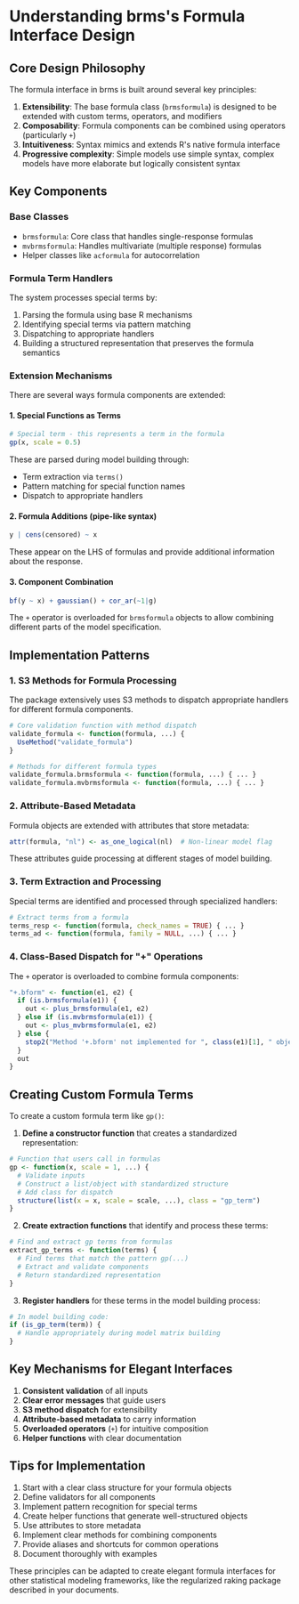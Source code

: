 # Understanding brms's Formula Interface Design

## Core Design Philosophy

The formula interface in brms is built around several key principles:

1. **Extensibility**: The base formula class (`brmsformula`) is designed to be extended with custom terms, operators, and modifiers
2. **Composability**: Formula components can be combined using operators (particularly `+`)
3. **Intuitiveness**: Syntax mimics and extends R's native formula interface
4. **Progressive complexity**: Simple models use simple syntax, complex models have more elaborate but logically consistent syntax

## Key Components

### Base Classes

- `brmsformula`: Core class that handles single-response formulas
- `mvbrmsformula`: Handles multivariate (multiple response) formulas
- Helper classes like `acformula` for autocorrelation

### Formula Term Handlers

The system processes special terms by:

1. Parsing the formula using base R mechanisms
2. Identifying special terms via pattern matching
3. Dispatching to appropriate handlers
4. Building a structured representation that preserves the formula semantics

### Extension Mechanisms

There are several ways formula components are extended:

#### 1. Special Functions as Terms

```r
# Special term - this represents a term in the formula
gp(x, scale = 0.5)
```

These are parsed during model building through:
- Term extraction via `terms()`
- Pattern matching for special function names
- Dispatch to appropriate handlers

#### 2. Formula Additions (pipe-like syntax)

```r
y | cens(censored) ~ x
```

These appear on the LHS of formulas and provide additional information about the response.

#### 3. Component Combination

```r
bf(y ~ x) + gaussian() + cor_ar(~1|g)
```

The `+` operator is overloaded for `brmsformula` objects to allow combining different parts of the model specification.

## Implementation Patterns

### 1. S3 Methods for Formula Processing

The package extensively uses S3 methods to dispatch appropriate handlers for different formula components.

```r
# Core validation function with method dispatch
validate_formula <- function(formula, ...) {
  UseMethod("validate_formula")
}

# Methods for different formula types
validate_formula.brmsformula <- function(formula, ...) { ... }
validate_formula.mvbrmsformula <- function(formula, ...) { ... }
```

### 2. Attribute-Based Metadata

Formula objects are extended with attributes that store metadata:

```r
attr(formula, "nl") <- as_one_logical(nl)  # Non-linear model flag
```

These attributes guide processing at different stages of model building.

### 3. Term Extraction and Processing

Special terms are identified and processed through specialized handlers:

```r
# Extract terms from a formula
terms_resp <- function(formula, check_names = TRUE) { ... }
terms_ad <- function(formula, family = NULL, ...) { ... }
```

### 4. Class-Based Dispatch for "+" Operations

The `+` operator is overloaded to combine formula components:

```r
"+.bform" <- function(e1, e2) {
  if (is.brmsformula(e1)) {
    out <- plus_brmsformula(e1, e2)
  } else if (is.mvbrmsformula(e1)) {
    out <- plus_mvbrmsformula(e1, e2)
  } else {
    stop2("Method '+.bform' not implemented for ", class(e1)[1], " objects.")
  }
  out
}
```

## Creating Custom Formula Terms

To create a custom formula term like `gp()`:

1. **Define a constructor function** that creates a standardized representation:

```r
# Function that users call in formulas
gp <- function(x, scale = 1, ...) {
  # Validate inputs
  # Construct a list/object with standardized structure
  # Add class for dispatch
  structure(list(x = x, scale = scale, ...), class = "gp_term")
}
```

2. **Create extraction functions** that identify and process these terms:

```r
# Find and extract gp terms from formulas
extract_gp_terms <- function(terms) {
  # Find terms that match the pattern gp(...)
  # Extract and validate components
  # Return standardized representation
}
```

3. **Register handlers** for these terms in the model building process:

```r
# In model building code:
if (is_gp_term(term)) {
  # Handle appropriately during model matrix building
}
```

## Key Mechanisms for Elegant Interfaces

1. **Consistent validation** of all inputs
2. **Clear error messages** that guide users
3. **S3 method dispatch** for extensibility
4. **Attribute-based metadata** to carry information
5. **Overloaded operators** (`+`) for intuitive composition
6. **Helper functions** with clear documentation

## Tips for Implementation

1. Start with a clear class structure for your formula objects
2. Define validators for all components
3. Implement pattern recognition for special terms
4. Create helper functions that generate well-structured objects
5. Use attributes to store metadata
6. Implement clear methods for combining components
7. Provide aliases and shortcuts for common operations
8. Document thoroughly with examples

These principles can be adapted to create elegant formula interfaces for other statistical modeling frameworks, like the regularized raking package described in your documents.